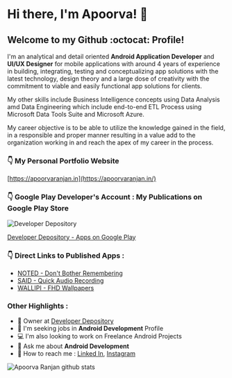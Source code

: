 # Hi there, I'm Apoorva! :wave:

## Welcome to my Github :octocat: Profile!


I'm an analytical and detail oriented **Android Application Developer** and **UI/UX Designer** for mobile applications with around 4 years of experience in building, integrating, testing and conceptualizing app solutions with the latest technology, design theory and a large dose of creativity with the commitment to viable and easily functional app solutions for clients.

My other skills include Business Intelligence concepts using Data Analysis amd Data Engineering which include end-to-end ETL Process using Microsoft Data Tools Suite and Microsoft Azure.

My career objective is to be able to utilize the knowledge gained in the field, in a responsible and proper manner resulting in a value add to the organization working in and reach the apex of my career in the process.



### :point_down: My Personal Portfolio Website

[https://apoorvaranjan.in](https://apoorvaranjan.in/)


### :point_down: Google Play Developer's Account : My Publications on Google Play Store

![Developer Depository](https://lh3.googleusercontent.com/a-/AOh14GhIuMOs8u9r6k-hRtF74x3pqESrdDHwNGIJ_fwzGg=s96-c-rg-br100)

[Developer Depository - Apps on Google Play](https://play.google.com/store/apps/dev?id=7583195382484082484)


### :point_down: Direct Links to Published Apps :

* [NOTED - Don't Bother Remembering](https://play.google.com/store/apps/details?id=com.developerdepository.noted)
* [SAID - Quick Audio Recording](https://play.google.com/store/apps/details?id=com.developerdepository.said)
* [WALLIPI - FHD Wallpapers](https://play.google.com/store/apps/details?id=com.developerdepository.wallipi)


### Other Highlights :


* :bust_in_silhouette: Owner at [Developer Depository](https://play.google.com/store/apps/dev?id=7583195382484082484)
* :briefcase: I'm seeking jobs in **Android Development** Profile
* :computer: I'm also looking to work on Freelance Android Projects
* :speech_balloon: Ask me about **Android Development**
* :email: How to reach me : [Linked In](https://www.linkedin.com/in/2apoorva5/), [Instagram](https://www.instagram.com/2apoorva5/)


![Apoorva Ranjan github stats](https://github-readme-stats.vercel.app/api?username=2apoorva5&show_icons=true&hide_border=true)
